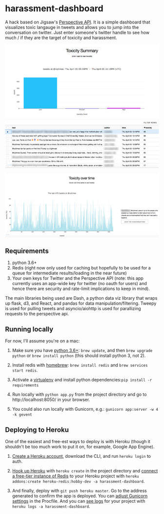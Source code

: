 
# harassment-dashboard

A hack based on Jigsaw's [Perspective API](https://www.perspectiveapi.com).  It is a simple dashboard that visualizes toxic langauge in tweets and allows you to jump into the conversation on twitter.  Just enter someone's twitter handle to see how much / if they are the target of toxicity and harassment.

![Alt text](/images/toxicity-summary-image-obfuscated.png?raw=true "Toxicity Summary")


![Alt text](/images/toxicity-over-time-image-obfuscated.png?raw=true "Toxicity over time")

## Requirements

1. python 3.6+
2. Redis (right now only used for caching but hopefully to be used for a queue for intermediate results/loading in the near future)
3. Your own keys for Twitter and the Perspective API (note: this app currently uses an app-wide key for twitter (no oauth for users) and hence there are security and rate-limit implications to keep in mind).

The main libraries being used are Dash, a python data viz library that wraps up flask, d3, and React, and pandas for data manipulation/filtering.  Tweepy is used for pulling tweets and asyncio/aiohttp is used for parallizing requests to the perspective api.

## Running locally

For now, I'll assume you're on a mac:

1. Make sure you have [python 3.6+](http://docs.python-guide.org/en/latest/starting/install3/osx/): `brew update`, and then `brew upgrade python` or `brew install python` (this should install python 3, not 2).

2. Install redis with [homebrew](https://medium.com/@petehouston/install-and-config-redis-on-mac-os-x-via-homebrew-eb8df9a4f298): `brew install redis` and `brew services start redis`.

3. Activate a [virtualenv](https://packaging.python.org/guides/installing-using-pip-and-virtualenv/) and install python dependencies:`pip install -r requirements`

4. Run locally with `python app.py` from the project directory and go to http://localhost:8050/ in your browser.

5. You could also run locally with Gunicorn, e.g.: `gunicorn app:server -w 4 -k gevent`

## Deploying to Heroku

One of the easiest and free-est ways to deploy is with Heroku (though it shouldn't be too much work to put it on, for example, Google App Engine).

1. [Create a Heroku account](https://devcenter.heroku.com/articles/getting-started-with-python#set-up), download the CLI, and run `heroku login` to auth.

2. [Hook up Heroku](https://devcenter.heroku.com/articles/getting-started-with-python#deploy-the-app) with `heroku create` in the project directory and [connect a free-tier instance of Redis](https://devcenter.heroku.com/articles/heroku-redis) to your Heroku project with `heroku addons:create heroku-redis:hobby-dev -a harassment-dashboard`.

3. And finally, deploy with `git push heroku master`.  Go to the address generated to confirm the app is deployed.  You can [adjust Gunicorn settings](https://devcenter.heroku.com/articles/python-gunicorn) in the Procfile. And you can [see logs](https://devcenter.heroku.com/articles/logging) for your project with `heroku logs -a harassment-dashboard`.
